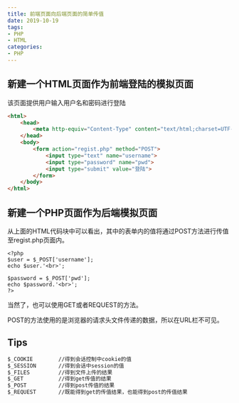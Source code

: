 ```yaml
---
title: 前端页面向后端页面的简单传值
date: 2019-10-19
tags: 
- PHP
- HTML
categories:
- PHP
---
```


## 新建一个HTML页面作为前端登陆的模拟页面

该页面提供用户输入用户名和密码进行登陆

```html
<html>
    <head>
        <meta http-equiv="Content-Type" content="text/html;charset=UTF-8">
    </head>
    <body> 
        <form action="regist.php" method="POST">
            <input type="text" name="username">
            <input type="password" name="pwd">
            <input type="submit" value="登陆">
        </form>
    </body>
</html>
```

<!--more-->

## 新建一个PHP页面作为后端模拟页面

从上面的HTML代码块中可以看出，其中的表单内的值将通过POST方法进行传值至regist.php页面内。

```php+HTML
<?php
$user = $_POST['username'];
echo $user.'<br>';

$password = $_POST['pwd'];
echo $password.'<br>';
?>

```

当然了，也可以使用GET或者REQUEST的方法。

POST的方法使用的是浏览器的请求头文件传递的数据，所以在URL栏不可见。

## Tips

```html
$_COOKIE		//得到会话控制中cookie的值
$_SESSION		//得到会话中session的值
$_FILES			//得到文件上传的结果
$_GET			//得到get传值的结果
$_POST			//得到post传值的结果
$_REQUEST		//既能得到get的传值结果，也能得到post的传值结果
```